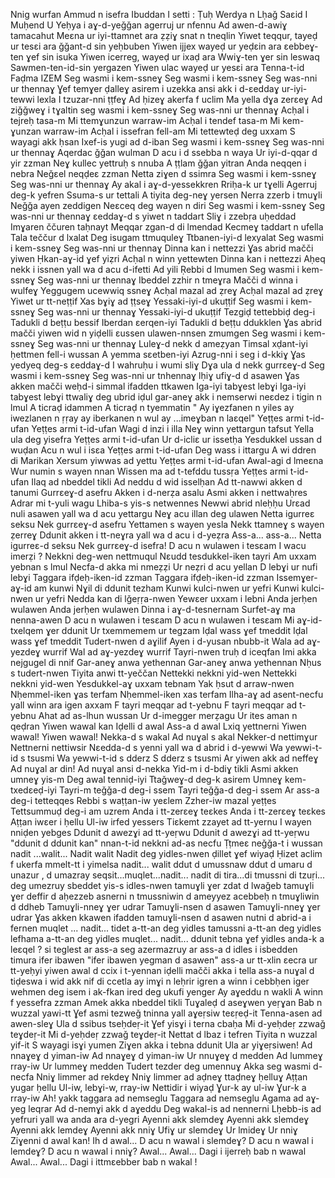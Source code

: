 Nnig wurfan
Ammud n isefra 
Ibuddan
I setti : Ṭuḥ Werdya n  Lḥaǧ  Saɛid
I Muḥend U Yeḥya  i aɣ-d-yeǧǧan agerruj ur nfennu
Ad awen-d-awiɣ tamacahut
Meɛna ur iyi-ttamnet ara
ẓẓiɣ snat n tneqlin
Yiwet teqqur, tayeḍ ur tesɛi ara
ǧǧant-d sin yeḥbuben
Yiwen ijjex wayeḍ ur yeḍɛin ara
ɛebbeɣ-ten ɣef sin isuka
Yiwen icerreg, wayeḍ ur ixaḍ ara
Wwiɣ-ten ɣer sin  leswaq
Sawmen-ten-id-sin yergazen
Yiwen ulac wayeḍ ur yesɛi ara
Tenna-t-id Faḍma IZEM
Seg wasmi i kem-ssneɣ
Seg wasmi i kem-ssneɣ
Seg was-nni ur thennaɣ
Ɣef temɣer ḍalleɣ
asirem i uzekka
ansi akk  i d-ɛeddaɣ
ur-iyi-tewwi lexla
I tzuzar-nni ṭṭfeɣ
Ad ḥizeɣ akerfa f uclim
Ma yella dɣa zerɛeɣ
Ad ziǧǧweɣ i tɣaltin
seg wasmi i kem-ssneɣ
Seg was-nni ur thennaɣ
Acḥal i tejreḥ tasa-m
Mi ttemɣunzun warraw-im
Acḥal i tendef tasa-m
Mi kem-ɣunzan warraw-im
Acḥal i issefran fell-am
Mi tettewteḍ deg uxxam
S wayagi akk ḥsan
Ixef-is yugi ad d-iban
Seg wasmi i kem-ssneɣ
Seg was-nni ur thennaɣ
Aqerdac ǧǧan wulman
D acu i  d ssebba n waya
Ur iyi-d-qqar d yir zzman
Neɣ kullec yettruḥ s nnuba
A ṭṭlam ǧǧan yitran
Anda neqqen i nebra
Neǧɛel neqḍeɛ zzman
Netta ziɣen d ssimra
Seg wasmi i kem-ssneɣ
Seg was-nni ur thennaɣ
Ay akal i aɣ-d-yessekkren
Rriḥa-k ur tɣelli
Agerruj deg-k yefren
Ssuma-s ur tettali
A tiyita deg-neɣ yersen
Nerra zzerb i tmuɣli
Neǧǧa ayen zeddigen
Neɛceq deg wayen n diri
Seg wasmi i kem-ssneɣ
Seg was-nni ur thennaɣ
ɛeddaɣ-d s yiwet n taddart
Sliɣ i zzebṛa uḥeddad
Imɣaren ččuren taḥnayt
Meqqar zgan-d di lmendad
Kecmeɣ taddart n ufella
Tala teččur d lxalat
Deg isugam ttmuquleɣ
Ttbanen-iyi-d lexyalat
Seg wasmi i kem-ssneɣ
Seg was-nni ur thennaɣ
Dinna kan i nettezzi
Ɣas abrid mačči yiwen
Ḥkan-aɣ-id ɣef yiẓri
Acḥal n winn yettewten
Dinna kan i nettezzi
Aḥeq nekk i issnen
yall wa d acu d-ifetti
Ad yili Ṛebbi d lmumen
Seg wasmi i kem-ssneɣ
Seg was-nni ur thennaɣ
Ibeddel zzhir n tmeɣra
Mačči d winna i wulfeɣ
Yeggugem ucewwiq ssneɣ
Acḥal mazal ad ẓreɣ
Acḥal mazal ad ẓreɣ
Yiwet ur tt-neṭṭif 
Xas bɣiɣ ad ṭṭseɣ
Yessaki-iyi-d ukuṭṭif
Seg wasmi i kem-ssneɣ
Seg was-nni ur thennaɣ
Yessaki-iyi-d ukuṭṭif
Tezgiḍ tettebbiḍ deg-i
Tadukli d beṭṭu bessif
Iberdan ɛerqen-iyi
Tadukli d beṭṭu ddukklen
Ɣas abrid mačči yiwen
wid n yiḍelli ɛussen
ulawen-nnsen zmumgen
Seg wasmi i kem-ssneɣ
Seg was-nni ur thennaɣ
Luleɣ-d nekk d ameẓyan
Timsal xḍant-iyi
ḥettmen fell-i wussan
A yemma sɛetben-iyi
Azrug-nni i seg i d-kkiɣ
Ɣas yedyeq deg-s ɛeddaɣ-d
I wahruḥu  i wumi sliɣ
Dɣa ula d nekk gurrɛeɣ-d
Seg wasmi i kem-ssneɣ
Seg was-nni ur tnhennaɣ
lḥiɣ ufiɣ-d d asawen
Ɣas akken mačči weḥd-i
simmal ifadden ttkawen
Iga-iyi tabɣest lebɣi
Iga-iyi tabɣest lebɣi
ttwaliɣ deg ubrid iḍul
gar-aneɣ akk i nemserwi
neɛdez i tigin n lmul
A ticraḍ idammen
A ticraḍ n tyemmatin
" Ay iɣezfanen  n yiles
ay iwezlanen n ṛṛay
ay iberkanen n wul
ay ...imeɣban n laɛqel"
Yeṭṭes armi t-id-ufan
Yeṭṭes armi t-id-ufan
Wagi d inzi i illa
Neɣ winn yettargun tafsut
Yella ula deg yisefra
Yeṭṭes armi t-id-ufan
Ur d-icliɛ ur issetḥa
Yesdukkel ussan d wuḍan
Acu n wul i isɛa
Yeṭṭes armi t-id-ufan
Deg wass i ittargu
A wi ddren di Marikan
Xersum yiwwas ad yettu
Yeṭṭes armi t-id-ufan
Awal-agi d lmeɛna
Wur numin s wayen nnan
Wissen ma  ad t-tefddu tussṛa
Yeṭṭes armi t-id-ufan
Ilaq ad nbeddel tikli
Ad neddu d wid isselḥan
Ad tt-nawwi  akken d tanumi
Gurrɛeɣ-d asefru
Akken i d-nerẓa asalu
Asmi akken i nettwaḥres
Adrar mi t-yuli wagu
Lhiba-s yis-s netwennes
Newwi abrid nleḥḥu
Urɛad nuli asawen
yall wa d acu yettargu
Neɣ acu illan deg ulawen
Netta igurreɛ seksu
Nek gurrɛeɣ-d asefru
Yettamen s wayen yesla
Nekk ttamneɣ s wayen ẓerreɣ
Ddunit akken i tt-neɣra
yall wa d acu i d-yeẓra
Ass-a...      ass-a...
Netta igurreɛ-d seksu
Nek gurrɛeɣ-d isefra!
D acu n wulawen i tesɛam
I wacu imerẓi ?
Nekkni deg-wen nettmuqul
Nɛudd tesdukkel-iken  tayri
Am uxxam yebnan  s lmul
Necfa-d akka mi nmeẓẓi
Ur neẓri d acu yellan
D lebɣi ur nufi lebɣi
Taggara ifḍeḥ-iken-id zzman
Taggara ifḍeḥ-iken-id zzman
Issemɣer-aɣ-id am kunwi
Nɣil di ddunit tezham
Kunwi kulci-nwen ur yefri
Kunwi kulci-nwen ur yefri
Nedda kan di lǧeṛṛa-nwen
Yewɛer uxxam i lebni
Anda jerḥen wulawen
Anda jerḥen wulawen
Dinna i aɣ-d-tesnernam
Surfet-aɣ ma nenna-awen
D acu n wulawen i tesɛam
D acu n wulawen i tesɛam
Mi aɣ-id-txelqem ɣer ddunit
Ur txemmemem ur tegzam
Iḍal wass ɣef tmeddit
Iḍal wass ɣef tmeddit
Tudert-nwen d aɣilif
Ayen i d-yusan nbubb-it
Wala ad aɣ-yezdeɣ wurrif
Wal ad aɣ-yezdeɣ wurrif
Tayri-nwen truḥ d iceqfan
Imi akka nejgugel di nnif
Gar-aneɣ anwa yethennan
Gar-aneɣ anwa yethennan
Nḥus s tudert-nwen
Tiyita anwi tt-yeččan
Nettekki nekkni yid-wen
Nettekki nekkni yid-wen
Yesdukkel-aɣ uxxam tebnam
Yak ḥsut d arraw-nwen
Nḥemmel-iken ɣas terfam
Nḥemmel-iken xas terfam
Ilha-aɣ ad asent-necfu
yall winn ara igen axxam
F tayri meqqar ad t-yebnu
F tayri meqqar ad t-yebnu
Ahat ad as-lhun wussan
Ur d-imegger  merẓagu
Ur ites aman n qeḍran
Yiwen wawal kan
Iḍelli d awal
Ass-a d awal
Lxiq yettnerni
Yiwen wawal!
Yiwen wawal!
Nekka-d s wakal
Ad nuɣal s akal
Nekker-d nettimɣur
Nettnerni nettiwsir
Nɛedda-d s yenni
yall wa d abrid i d-yewwi
Wa yewwi-t-id s tsusmi 
Wa yewwi-t-id s dderz
S dderz s tsusmi
Ar yiwen akk ad neffeɣ
Ad nuɣal ar din!
Ad nuɣal ansi d-nekka
Yid-m i d-bdiɣ tikli
Asmi akken umneɣ yis-m
Deg awal tenniḍ-iyi 
Ttaǧweɣ-d deg-k asirem
Umneɣ kem-txedɛeḍ-iyi
Tayri-m teǧǧa-d deg-i ssem
Tayri teǧǧa-d deg-i ssem
Ar ass-a deg-i  tetteqqes
Rebbi s waṭṭan-iw yeɛlem
Zzher-iw mazal yeṭṭes
Tettsummuḍ deg-i am uzrem
Anda i tt-zerɛeɣ teɛkes
Anda i tt-zerɛeɣ teɛkes
Aṭṭan iwɛer i ḥellu
Ul-iw irfed yessers
Tiɛkemt zzayet ad tt-yernu
I wayen nniḍen yebges
Ddunit d awezɣi ad tt-yeṛwu
Ddunit d awezɣi ad tt-yeṛwu
"ddunit d ddunit kan"
nnan-t-id nekkni ad-as necfu
Ṭṭmeɛ neǧǧa-t i wussan
nadit ...walit...
Nadit walit
Nadit deg yidles-nwen
ḍillet  ɣef wiyaḍ
Ḥizet aclim f ukerfa
mmelt-tt i yimelsa
nadit... walit
ddut d umussnaw
ddut d umaru
d unazur , d umazray
seqsit...muqlet...nadit...
nadit di tira...di tmussni
di tzuṛi... deg umezruy
sbeddet yis-s idles-nwen
tamuɣli ɣer zdat d lwaǧeb
tamuɣli ɣer deffir  d aḥezzeb
asnerni n tmussniwin d ameyyez
acebbeḥ n tmuɣliwin d ddheb 
Tamuɣli-nneɣ ɣer udrar
Tamuɣli-nsen d asawen
Tamuɣli-nneɣ  ɣer udrar
Ɣas akken kkawen ifadden
tamuɣli-nsen d asawen
nutni d abrid-a i fernen
muqlet ... nadit...
tidet a-tt-an deg yidles
tamussni a-tt-an deg yidles
lefhama a-tt-an deg yidles
muqlet... nadit...
ddunit tebna ɣef yidles
anda-k a leɛqel ?
si teglest ar ass-a
seg azermazruy ar ass-a
d idles  i isbedden timura
ifer ibawen
"ifer ibawen
yegman d asawen"
ass-a ur tt-xlin ɛecra
ur tt-yeḥyi yiwen
awal d ccix i t-yennan
iḍelli mačči akka i tella
ass-a nuɣal d tiḍeswa
i wid akk nif di ccetla
ay imɣi n leḥrir igren
a winn i cebbḥen iger
wehmen deg isem i  ak-fkan
ired deg ukufi yenger
Ay aɣeddu n wakli
A winn f yessefra zzman
Amek akka nbeddel tikli
Tuɣaleḍ d aseɣwen yeṛɣan
Bab n wuzzal yawi-tt
Ɣef asmi tezweǧ tninna
yall  aɣeṛsiw teɛṛeḍ-it
Tenna-asen ad awen-sleɣ
Ula d ssibus tseḥdeṛ-it
Ɣef yisɣi i terna cbaḥa
Mi d-yeḥdeṛ zzwaǧ teɣdeṛ-it
Mi d-yeḥdeṛ zzwaǧ teɣdeṛ-it
Nettat d lbaz i tefren
Tiyita n wuzzal yif-it
S wayagi isɣi yumen
Ziɣen akka i tebna ddunit
Ula ar yiɣeṛsiwen!
Ad nnaɣeɣ d yiman-iw
Ad nnaɣeɣ d yiman-iw
Ur nnuɣeɣ d medden
Ad lummeɣ rray-iw
Ur lummeɣ medden
Tudert tezder deg umennuɣ
Akka seg  wasmi d-necfa
Nniɣ limmer ad rekdeɣ
Nniɣ limmer ad aḍneɣ
ttaḍneɣ ḥelluɣ
Aṭṭan yugar ḥellu
Ul-iw, lebɣi-w, rray-iw
Nettidir i wiyaḍ
Ɣur-k ay ul-iw
Ɣur-k a rray-iw
Ah! yakk taggara ad nemseglu
Taggara ad nemseglu
Agama ad aɣ-yeg leqrar
Ad d-nemɣi akk d aɣeddu
Deg wakal-is ad nennerni
Lḥebb-is ad yefruri
yall wa anda ara d-yegri
Ayenni akk slemdeɣ
Ayenni akk slemdeɣ
Ayenni akk lemdeɣ 
Ayenni akk nniɣ
Ufiɣ ur slemdeɣ
Ur lmideɣ
Ur nniɣ
Ziɣenni d awal kan!
Ih d awal...
D acu  n wawal i slemdeɣ?
D acu n wawal i lemdeɣ?
D acu n wawal i nniɣ?
Awal...
Awal... Dagi i ijerreḥ bab n wawal
Awal...
Awal...   Dagi i ittmɛebber bab n wakal !